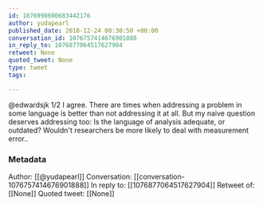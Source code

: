 ```yaml
---
id: 1076998600683442176
author: yudapearl
published_date: 2018-12-24 00:30:50 +00:00
conversation_id: 1076757414676901888
in_reply_to: 1076877064517627904
retweet: None
quoted_tweet: None
type: tweet
tags:

---
```


@edwardsjk 1/2
I agree. There are times when addressing a problem in some language is better than not addressing it at all. But my naive question deserves addressing too: Is the language of analysis adequate, or outdated? Wouldn't researchers be more likely to deal with measurement error..

### Metadata

Author: [[@yudapearl]]
Conversation: [[conversation-1076757414676901888]]
In reply to: [[1076877064517627904]]
Retweet of: [[None]]
Quoted tweet: [[None]]
